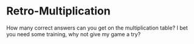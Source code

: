 # Retro-Multiplication
How many correct answers can you get on the multiplication table? I bet you need some training, why not give my game a try? 
